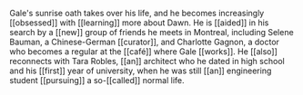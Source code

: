 Gale's sunrise oath takes over his life, and he becomes increasingly [[obsessed]] with [[learning]] more about Dawn. He is [[aided]] in his search by a [[new]] group of friends he meets in Montreal, including Selene Bauman, a Chinese-German [[curator]], and Charlotte Gagnon, a doctor who becomes a regular at the [[café]] where Gale [[works]]. He [[also]] reconnects with Tara Robles, [[an]] architect who he dated in high school and his [[first]] year of university, when he was still [[an]] engineering student [[pursuing]] a so-[[called]] normal life.

